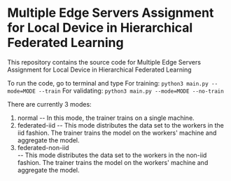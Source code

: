 # Multiple Edge Servers Assignment for Local Device in Hierarchical Federated Learning

This repository contains the source code for Multiple Edge Servers Assignment for Local Device in Hierarchical Federated Learning

To run the code, go to terminal and type 
For training: ```python3 main.py --mode=MODE --train``` 
For validating: ```python3 main.py --mode=MODE --no-train```

There are currently 3 modes:
1. normal
-- In this mode, the trainer trains on a single machine.
2. federated-iid
-- This mode distributes the data set to the workers in the iid fashion. The trainer trains the model on the workers' machine and aggregate the model. 
3. federated-non-iid	
-- This mode distributes the data set to the workers in the non-iid fashion. The trainer trains the model on the workers' machine and aggregate the model. 